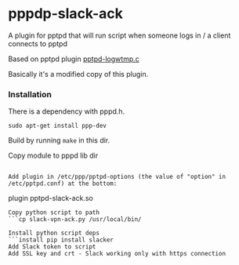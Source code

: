 # pppdp-slack-ack

A plugin for pptpd that will run script when someone logs in / a client connects to pptpd

Based on pptpd plugin [pptpd-logwtmp.c](https://github.com/chrisballinger/poptop/blob/master/plugins/pptpd-logwtmp.c)

Basically it's a modified copy of this plugin.

### Installation

There is a dependency with pppd.h.

```sudo apt-get install ppp-dev```

Build by running ```make``` in this dir.

Copy module to pppd lib dir
```cp pptpd-slack-ack.so /usr/lib/pppd/2.4.7/

Add plugin in /etc/ppp/pptpd-options (the value of "option" in /etc/pptpd.conf) at the bottom:
```
plugin pptpd-slack-ack.so
```
Copy python script to path
```cp slack-vpn-ack.py /usr/local/bin/

Install python script deps
```install pip install slacker
Add Slack token to script
Add SSL key and crt - Slack working only with https connection
